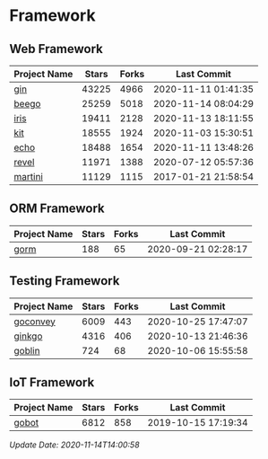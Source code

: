 # Framework

## Web Framework
| Project Name | Stars | Forks | Last Commit |
| ------------ | ----- | ----- | ----------- |
| [gin](https://github.com/gin-gonic/gin) | 43225 | 4966 | 2020-11-11 01:41:35 |
| [beego](https://github.com/astaxie/beego) | 25259 | 5018 | 2020-11-14 08:04:29 |
| [iris](https://github.com/kataras/iris) | 19411 | 2128 | 2020-11-13 18:11:55 |
| [kit](https://github.com/go-kit/kit) | 18555 | 1924 | 2020-11-03 15:30:51 |
| [echo](https://github.com/labstack/echo) | 18488 | 1654 | 2020-11-11 13:48:26 |
| [revel](https://github.com/revel/revel) | 11971 | 1388 | 2020-07-12 05:57:36 |
| [martini](https://github.com/go-martini/martini) | 11129 | 1115 | 2017-01-21 21:58:54 |

## ORM Framework
| Project Name | Stars | Forks | Last Commit |
| ------------ | ----- | ----- | ----------- |
| [gorm](https://github.com/jinzhu/gorm) | 188 | 65 | 2020-09-21 02:28:17 |

## Testing Framework
| Project Name | Stars | Forks | Last Commit |
| ------------ | ----- | ----- | ----------- |
| [goconvey](https://github.com/smartystreets/goconvey) | 6009 | 443 | 2020-10-25 17:47:07 |
| [ginkgo](https://github.com/onsi/ginkgo) | 4316 | 406 | 2020-10-13 21:46:36 |
| [goblin](https://github.com/franela/goblin) | 724 | 68 | 2020-10-06 15:55:58 |

## IoT Framework
| Project Name | Stars | Forks | Last Commit |
| ------------ | ----- | ----- | ----------- |
| [gobot](https://github.com/hybridgroup/gobot) | 6812 | 858 | 2019-10-15 17:19:34 |

*Update Date: 2020-11-14T14:00:58*